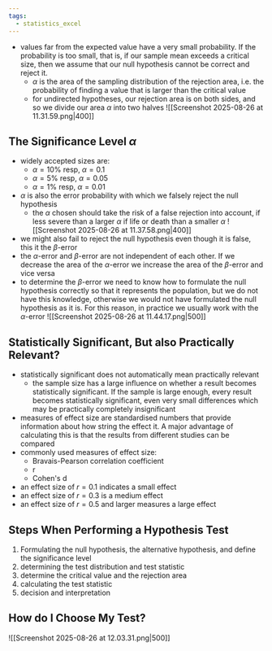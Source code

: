 ```yaml
---
tags:
  - statistics_excel
---
```

- values far from the expected value have a very small probability. If the probability is too small, that is, if our sample mean exceeds a critical size, then we assume that our null hypothesis cannot be correct and reject it. 
	- $\alpha$ is the area of the sampling distribution of the rejection area, i.e. the probability of finding a value that is larger than the critical value
	- for undirected hypotheses, our rejection area is on both sides, and so we divide our area $\alpha$ into two halves
![[Screenshot 2025-08-26 at 11.31.59.png|400]]
## The Significance Level $\alpha$
- widely accepted sizes are:
	- $\alpha = 10\%$ resp, $\alpha = 0.1$
	- $\alpha = 5\%$ resp, $\alpha = 0.05$
	- $\alpha = 1\%$ resp, $\alpha = 0.01$
- $\alpha$ is also the error probability with which we falsely reject the null hypothesis
	- the $\alpha$ chosen should take the risk of a false rejection into account, if less severe than a larger $\alpha$ if life or death than a smaller $\alpha$
![[Screenshot 2025-08-26 at 11.37.58.png|400]]
- we might also fail to reject the null hypothesis even though it is false, this it the $\beta$-error
- the $\alpha$-error and $\beta$-error are not independent of each other. If we decrease the area of the $\alpha$-error we increase the area of the $\beta$-error and vice versa
- to determine the $\beta$-error we need to know how to formulate the null hypothesis correctly so that it represents the population, but we do not have this knowledge, otherwise we would not have formulated the null hypothesis as it is. For this reason, in practice we usually work with the $\alpha$-error
![[Screenshot 2025-08-26 at 11.44.17.png|500]]
## Statistically Significant, But also Practically Relevant?
- statistically significant does not automatically mean practically relevant
	- the sample size has a large influence on whether a result becomes statistically significant. If the sample is large enough, every result becomes statistically significant, even very small differences which may be practically completely insignificant
- measures of effect size are standardised numbers that provide information about how string the effect it. A major advantage of calculating this is that the results from different studies can be compared
- commonly used measures of effect size:
	- Bravais-Pearson correlation coefficient
	- r
	- Cohen's d
- an effect size of $r=0.1$ indicates a small effect
- an effect size of $r=0.3$ is a medium effect
- an effect size of $r=0.5$ and larger measures a large effect
## Steps When Performing a Hypothesis Test
1. Formulating the null hypothesis, the alternative hypothesis, and define the significance level
2. determining the test distribution and test statistic
3. determine the critical value and the rejection area
4. calculating the test statistic
5. decision and interpretation
## How do I Choose My Test?
![[Screenshot 2025-08-26 at 12.03.31.png|500]]
